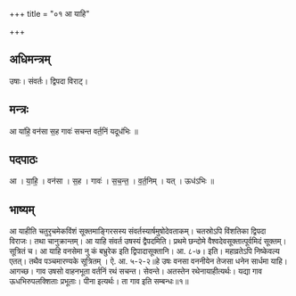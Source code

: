 +++
title = "०१ आ याहि"

+++
## अधिमन्त्रम्
उषाः। संवर्तः। द्विपदा विराट्।

## मन्त्रः
आ या॑हि॒ वन॑सा स॒ह गावः॑ सचन्त वर्त॒निं यदूध॑भिः ॥

## पदपाठः
आ । या॒हि॒ । वन॑सा । स॒ह । गावः॑ । स॒च॒न्त॒ । व॒र्त॒निम् । यत् । ऊध॑ऽभिः ॥

## भाष्यम्
आ याहीति चतुरृचमेकविंशं सूक्तमाङ्गिरसस्य संवर्तस्यार्षमुषोदेवताकम्। चतस्रोऽपि विंशतिका द्विपदा विराजः। तथा चानुक्रान्तम्। आ याहि संवर्त उषस्यं द्वैपदमिति। प्रथमे छन्दोमे वैश्वदेवसूक्तात्पूर्वमिदं सूक्तम्। सूत्रितं च। आ याहि वनसेमा नु कं बभ्रुरेक इति द्विपादासूक्तानि। आ. ८-७। इति। महाव्रतेऽपि निष्केवल्य एतत्। तथैव पञ्चमारण्यके सूत्रितम् । ऐ. आ. ५-२-२॥हे उषः वनसा वननीयेन तेजसा धनेन सार्धमा याहि। आगच्छ। गाव उषसो वाहनभूता वर्तनिं रथं सचन्त। सेवन्ते। अतस्तेन रथेनायाहीत्यर्थः। यद्या गाव ऊधभिरुपलक्शिताः प्रभूताः। पीना इत्यर्थः। ता गाव इति सम्बन्धः॥१॥